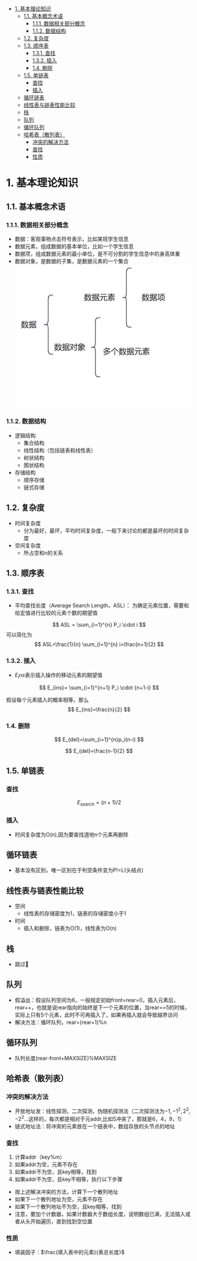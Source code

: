 - [1. 基本理论知识](#1-基本理论知识)
  - [1.1. 基本概念术语](#11-基本概念术语)
    - [1.1.1. 数据相关部分概念](#111-数据相关部分概念)
    - [1.1.2. 数据结构](#112-数据结构)
  - [1.2. 复杂度](#12-复杂度)
  - [1.3. 顺序表](#13-顺序表)
    - [1.3.1. 查找](#131-查找)
    - [1.3.2. 插入](#132-插入)
    - [1.4. 删除](#14-删除)
  - [1.5. 单链表](#15-单链表)
    - [查找](#查找)
    - [插入](#插入)
  - [循环链表](#循环链表)
  - [线性表与链表性能比较](#线性表与链表性能比较)
  - [栈](#栈)
  - [队列](#队列)
  - [循环队列](#循环队列)
  - [哈希表（散列表）](#哈希表散列表)
    - [冲突的解决方法](#冲突的解决方法)
    - [查找](#查找-1)
    - [性质](#性质)

# 1. 基本理论知识

## 1.1. 基本概念术语

### 1.1.1. 数据相关部分概念

- 数据：客观事物点击符号表示，比如某班学生信息
- 数据元素，组成数据的基本单位，比如一个学生信息
- 数据项，组成数据元素的最小单位，是不可分割的学生信息中的身高体重
- 数据对象，是数据的子集，是数据元素的一个集合![alt text](../../.images/base_knowledge/image.png)

### 1.1.2. 数据结构

- 逻辑结构
  - 集合结构
  - 线性结构（包括链表和线性表）
  - 树状结构
  - 图状结构
- 存储结构
  - 顺序存储
  - 链式存储

## 1.2. 复杂度

- 时间复杂度
  - 分为最好，最坏，平均时间复杂度，一般下来讨论的都是最坏的时间复杂度
- 空间复杂度
  - 所占空和n的关系

## 1.3. 顺序表

### 1.3.1. 查找

- 平均查找长度（Average Search Length，ASL）：
为确定元素位置，需要和给定值进行比较的元素个数的期望值

$$
ASL = \sum_{i=1}^{n} P_i \cdot i
$$
可以简化为
$$
    ASL=\frac{1}{n} \sum_{i=1}^{n} i=\frac{n+1}{2}
$$

### 1.3.2. 插入

- $E_ins$表示插入操作的移动元素的期望值

$$
    E_{ins}= \sum_{i=1}^{n+1} P_i \cdot {n+1-i}
$$

假设每个元素插入的概率相等，那么
$$
E_{ins}=\frac{n}{2}
$$

### 1.4. 删除

$$
E_{del}=\sum_{i=1}^{n}p_i(n-i)
$$

$$
E_{del}=\frac{n-1}{2}
$$

## 1.5. 单链表

### 查找

$$
E_{search}=(n+1)/2
$$

### 插入

- 时间复杂度为O(n),因为要查找道地n个元素再删除

## 循环链表

- 基本没有区别，唯一区别在于判空条件变为P!=L(头结点)

## 线性表与链表性能比较

- 空间
  - 线性表的存储密度为1，链表的存储密度小于1
- 时间
  - 插入和删除，链表为O(1)，线性表为O(n)

## 栈

- 跳过🍾

## 队列

- 假溢出：假设队列空间为6，一般规定初始front=rear=0，插入元素后，rear++，也就是说rear指向的始终是下一个元素的位置，当rear==5的时候，实际上只有5个元素，此时不可再插入了，如果再插入就会导致越界访问
- 解决方法：循环队列，rear=(rear+1)%n

## 循环队列

- 队列长度(rear-front+MAXSIZE)%MAXSIZE

## 哈希表（散列表）

### 冲突的解决方法

- 开放地址发：线性探测，二次探测，伪随机探测法（二次探测法为$-1,-1^2,2^2,-2^2...$这样的，每次都是相对于元addr,比如5冲突了，那就是6，4，9，1）
- 链式地址法：将冲突的元素放在一个链表中，数组存放的头节点的地址

### 查找

1. 计算addr（key%m）
2. 如果addr为空，元素不存在
3. 如果addr不为空，且key相等，找到
4. 如果addr不为空，且key不相等，执行以下步骤

- 按上述解决冲突的方法，计算下一个散列地址
- 如果下一个散列地址为空，元素不存在
- 如果下一个散列地址不为空，且key相等，找到
- 注意，要加个计数器，如果计数器大于数组长度，说明数组已满，无法插入或者从头开始遍历，直到找到空位置

### 性质

- 填装因子：$\frac{填入表中的元素}{表总长度}$
